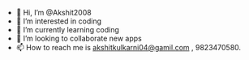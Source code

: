 - 👋 Hi, I’m @Akshit2008
- 👀 I’m interested in coding
- 🌱 I’m currently learning coding
- 💞️ I’m looking to collaborate new apps
- 📫 How to reach me is akshitkulkarni04@gamil.com , 9823470580.

<!---
Akshit2008/Akshit2008 is a ✨ special ✨ repository because its `README.md` (this file) appears on your GitHub profile.
You can click the Preview link to take a look at your changes.
--->
